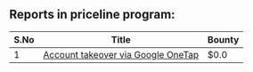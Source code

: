 ## Reports in priceline program:
| S.No | Title | Bounty |
| ---- | ----- | ------ |
| 1 | [Account takeover via Google OneTap](https://hackerone.com/reports/671406) | $0.0 |